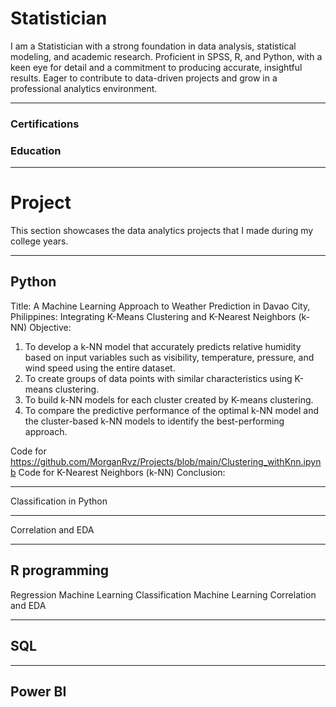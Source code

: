 # Statistician
I am a Statistician with a strong foundation in data analysis, statistical modeling, and academic research. Proficient in SPSS, R, and Python, with a keen eye for detail and a commitment to producing accurate, insightful results. Eager to contribute to data-driven projects and grow in a professional analytics environment.
***
### Certifications
### Education
***
# Project
This section showcases the data analytics projects that I made during my college years.
***
## Python
Title:
A Machine Learning Approach to Weather Prediction in Davao City, Philippines: Integrating K-Means Clustering and K-Nearest Neighbors (k-NN)
Objective:
  1.	To develop a k-NN model that accurately predicts relative humidity based on input variables such as visibility, temperature, pressure, and wind speed using the entire dataset.
  2.	To create groups of data points with similar characteristics using K-means clustering.
  3.	To build k-NN models for each cluster created by K-means clustering.
  4.	To compare the predictive performance of the optimal k-NN model and the cluster-based k-NN models to identify the best-performing approach.

Code for https://github.com/MorganRvz/Projects/blob/main/Clustering_withKnn.ipynb
Code for K-Nearest Neighbors (k-NN)
Conclusion:
***
Classification in Python
***
Correlation and EDA
***
## R programming 
Regression Machine Learning
Classification Machine Learning 
Correlation and EDA
***
## SQL
***
## Power BI
